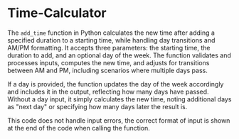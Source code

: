 # Time-Calculator
The `add_time` function in Python calculates the new time after adding a specified duration to a starting time, while handling day transitions and AM/PM formatting. It accepts three parameters: the starting time, the duration to add, and an optional day of the week. The function validates and processes inputs, computes the new time, and adjusts for transitions between AM and PM, including scenarios where multiple days pass. 

If a day is provided, the function updates the day of the week accordingly and includes it in the output, reflecting how many days have passed. Without a day input, it simply calculates the new time, noting additional days as "next day" or specifying how many days later the result is. 

This code does not handle input errors, the correct format of input is shown at the end of the code when calling the function.
